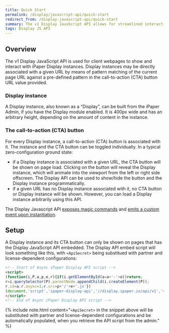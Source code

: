 ```yaml
---
title: Quick Start
permalink: /display/javascript-api/quick-start
redirect_from: /display-javascript-api/quick-start
summary: The v1 Display JavaScript API allows for streamlined interaction a Display instance
tags: Display JS API
---
```


## Overview

The v1 Display JavaScript API is used for client webpages to show and interact with iPaper Display instances. Display instances may be directly associated with a given URL by means of pattern matching of the current page URL against a pre-defined pattern in the call-to-action (CTA) button URL value provided.

### Display instance

A Display instance, also known as a &ldquo;Display&rdquo;, can be built from the iPaper Admin, if you have the Display module enabled. It is 400px wide and has an arbitrary height, depending on the amount of content in the instance.

### The call-to-action (CTA) button
For every Display instance, a call-to-action (CTA) button is associated with it. The instance and the CTA button can be toggled individually. In a typical zero-configuration ground state:

* if a Display instance is associated with a given URL, the CTA button will be shown on page load. Clicking on the button will reveal the Display instance, which will animate into the viewport from the left or right side offscreen. The Display API can be used to show/hide the button and the Display instance programmatically.
* if a given URL has no Display instance associated with it, no CTA button or Display instance will be shown. However, you can load a Display instance arbitrarily using this API.

The Display Javascript API [exposes magic commands](/display-javascript-api/commands) and [emits a custom event upon instantiation](/display-javascript-api/events).

## Setup

A Display instance and its CTA button can only be shown on pages that has the Display JavaScript API embedded. The Display API embed script will look something like this, with `<ApiSecret>` being substitued with partner and license-dependent configurations:

```html
<!-- Start of Async iPaper Display API script -->
<script>
(function(i,P,a,p,e,r){if(i.getElementById(a=a+'-'+e))return;
r=i.querySelector(P).parentNode.appendChild(i.createElement(P));
r.id=a;r.async=1;r.src=p+'/'+e+'.js'})
(document,'script','ipaper-display-api','//display.ipaper.io/api/v1','<ApiSecret>');
</script>
<!-- End of Async iPaper Display API script -->
```

{% include note.html content="`<ApiSecret>` in the snippet above will be substituted with partner and license-dependent configurations and be automatically populated, when you retrieve the API script from the admin." %}